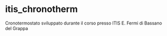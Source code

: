 # itis_chronotherm
Cronotermostato sviluppato durante il corso presso ITIS E. Fermi di Bassano del Grappa
